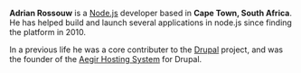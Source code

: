 __Adrian Rossouw__ is a [Node.js](http://nodejs.org) developer based in __Cape Town, South Africa__. He has helped build and launch several applications in node.js since finding the platform in 2010.

In a previous life he was a core contributer to the [Drupal](http://drupal.org) project, and was the founder of the [Aegir Hosting System](http://aegirproject.org) for Drupal.

